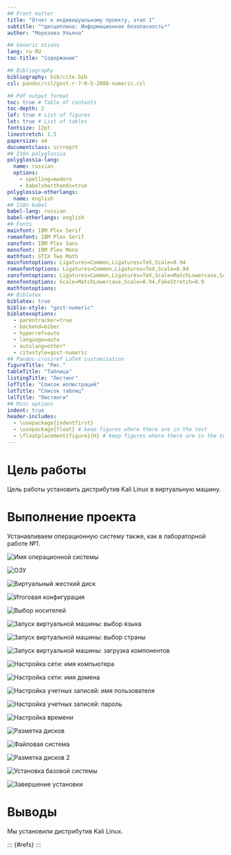 ```yaml
---
## Front matter
title: "Отчет к индивидуальному проекту, этап 1"
subtitle: "*дисциплина: Информационная безопасность*"
author: "Морозова Ульяна"

## Generic otions
lang: ru-RU
toc-title: "Содержание"

## Bibliography
bibliography: bib/cite.bib
csl: pandoc/csl/gost-r-7-0-5-2008-numeric.csl

## Pdf output format
toc: true # Table of contents
toc-depth: 2
lof: true # List of figures
lot: true # List of tables
fontsize: 12pt
linestretch: 1.5
papersize: a4
documentclass: scrreprt
## I18n polyglossia
polyglossia-lang:
  name: russian
  options:
	- spelling=modern
	- babelshorthands=true
polyglossia-otherlangs:
  name: english
## I18n babel
babel-lang: russian
babel-otherlangs: english
## Fonts
mainfont: IBM Plex Serif
romanfont: IBM Plex Serif
sansfont: IBM Plex Sans
monofont: IBM Plex Mono
mathfont: STIX Two Math
mainfontoptions: Ligatures=Common,Ligatures=TeX,Scale=0.94
romanfontoptions: Ligatures=Common,Ligatures=TeX,Scale=0.94
sansfontoptions: Ligatures=Common,Ligatures=TeX,Scale=MatchLowercase,Scale=0.94
monofontoptions: Scale=MatchLowercase,Scale=0.94,FakeStretch=0.9
mathfontoptions:
## Biblatex
biblatex: true
biblio-style: "gost-numeric"
biblatexoptions:
  - parentracker=true
  - backend=biber
  - hyperref=auto
  - language=auto
  - autolang=other*
  - citestyle=gost-numeric
## Pandoc-crossref LaTeX customization
figureTitle: "Рис."
tableTitle: "Таблица"
listingTitle: "Листинг"
lofTitle: "Список иллюстраций"
lotTitle: "Список таблиц"
lolTitle: "Листинги"
## Misc options
indent: true
header-includes:
  - \usepackage{indentfirst}
  - \usepackage{float} # keep figures where there are in the text
  - \floatplacement{figure}{H} # keep figures where there are in the text
---
```


# Цель работы

Цель работы установить дистрибутив Kali Linux в виртуальную машину.


# Выполнение проекта

Устанавливаем операционную систему также, как в лабораторной работе №1.

![Имя операционной системы](image/1.png)

![ОЗУ](image/2.png)

![Виртуальный жесткий диск](image/3.png)

![Итоговая конфигурация](image/4.png)

![Выбор носителей](image/5.png)

![Запуск виртуальной машины: выбор языка](image/6.png)

![Запуск виртуальной машины: выбор страны](image/7.png)

![Запуск виртуальной машины: загрузка компонентов](image/8.png)

![Настройка сети: имя компьютера](image/9.png)

![Настройка сети: имя домена](image/10.png)

![Настройка учетных записей: имя пользователя](image/11.png)

![Настройка учетных записей: пароль](image/12.png)

![Настройка времени](image/13.png)

![Разметка дисков](image/14.png)

![Файловая система](image/15.png)

![Разметка дисков 2](image/16.png)

![Установка базовой системы](image/17.png)

![Завершение установки](image/18.png)


# Выводы

Мы установили дистрибутив Kali Linux.  


::: {#refs}
:::
